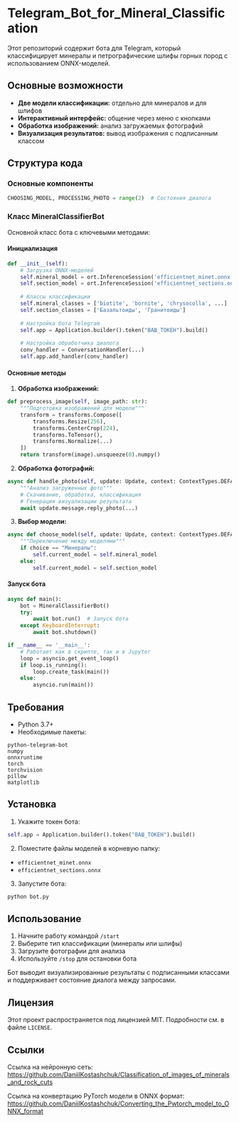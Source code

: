 # Telegram_Bot_for_Mineral_Classification
Этот репозиторий содержит бота для Telegram, который классифицирует минералы и петрографические шлифы горных пород с использованием ONNX-моделей.

## Основные возможности
* __Две модели классификации:__ отдельно для минералов и для шлифов
* __Интерактивный интерфейс:__ общение через меню с кнопками
* __Обработка изображений:__ анализ загружаемых фотографий
* __Визуализация результатов:__ вывод изображения с подписанным классом

## Структура кода
### Основные компоненты
```python
CHOOSING_MODEL, PROCESSING_PHOTO = range(2)  # Состояния диалога
```

### Класс MineralClassifierBot
Основной класс бота с ключевыми методами:
#### Инициализация
```python
def __init__(self):
    # Загрузка ONNX-моделей
    self.mineral_model = ort.InferenceSession('efficientnet_minet.onnx')
    self.section_model = ort.InferenceSession('efficientnet_sections.onnx')
    
    # Классы классификации
    self.mineral_classes = ['biotite', 'bornite', 'chrysocolla', ...]
    self.section_classes = ['Базальтоиды', 'Гранитоиды']
    
    # Настройка бота Telegram
    self.app = Application.builder().token("ВАШ_ТОКЕН").build()
    
    # Настройка обработчика диалога
    conv_handler = ConversationHandler(...)
    self.app.add_handler(conv_handler)
```
#### Основные методы
1. __Обработка изображений:__
```python
def preprocess_image(self, image_path: str):
    """Подготовка изображений для модели"""
    transform = transforms.Compose([
        transforms.Resize(256),
        transforms.CenterCrop(224),
        transforms.ToTensor(),
        transforms.Normalize(...)
    ])
    return transform(image).unsqueeze(0).numpy()
```
2. __Обработка фотографий:__
```python
async def handle_photo(self, update: Update, context: ContextTypes.DEFAULT_TYPE):
    """Анализ загруженных фото"""
    # Скачивание, обработка, классификация
    # Генерация визуализации результата
    await update.message.reply_photo(...)
```
3. __Выбор модели:__
```python
async def choose_model(self, update: Update, context: ContextTypes.DEFAULT_TYPE):
    """Переключение между моделями"""
    if choice == "Минералы":
        self.current_model = self.mineral_model
    else:
        self.current_model = self.section_model
```
#### Запуск бота
```python
async def main():
    bot = MineralClassifierBot()
    try:
        await bot.run()  # Запуск бота
    except KeyboardInterrupt:
        await bot.shutdown()

if __name__ == '__main__':
    # Работает как в скрипте, так и в Jupyter
    loop = asyncio.get_event_loop()
    if loop.is_running():
        loop.create_task(main())
    else:
        asyncio.run(main())
```
## Требования
* Python 3.7+
* Необходимые пакеты:
```
python-telegram-bot
numpy
onnxruntime
torch
torchvision
pillow
matplotlib
```
## Установка
1. Укажите токен бота:
```python
self.app = Application.builder().token("ВАШ_ТОКЕН").build()
```
2. Поместите файлы моделей в корневую папку:
* `efficientnet_minet.onnx`
* `efficientnet_sections.onnx`
3. Запустите бота:
```python
python bot.py
```
## Использование
1. Начните работу командой `/start`
2. Выберите тип классификации (минералы или шлифы)
3. Загрузите фотографии для анализа
4. Используйте `/stop` для остановки бота

Бот выводит визуализированные результаты с подписанными классами и поддерживает состояние диалога между запросами.

## Лицензия
Этот проект распространяется под лицензией MIT. Подробности см. в файле `LICENSE`.

## Ссылки
Ссылка на нейронную сеть: https://github.com/DaniilKostashchuk/Classification_of_images_of_minerals_and_rock_cuts<p>
Ссылка на конвертацию PyTorch модели в ONNX формат: https://github.com/DaniilKostashchuk/Converting_the_Pwtorch_model_to_ONNX_format
